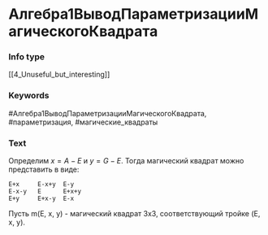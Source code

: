 # Алгебра1ВыводПараметризацииМагическогоКвадрата
### Info type
[[4_Unuseful_but_interesting]]
### Keywords
#Алгебра1ВыводПараметризацииМагическогоКвадрата, #параметризация, #магические_квадраты
### Text
Определим $x = A - E$ и $y = G - E$.
Тогда магический квадрат можно представить в виде:
```
E+x     E-x+y  E-y
E-x-y   E      E+x+y
E+y     E+x-y  E-x
```

Пусть m(E, x, y) - магический квадрат 3x3, соответствующий тройке (E, x, y).